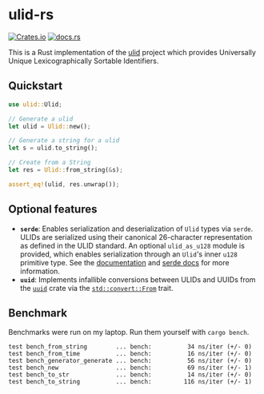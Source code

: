 # ulid-rs

[![Crates.io](https://img.shields.io/crates/v/ulid.svg)](https://crates.io/crates/ulid)
[![docs.rs](https://docs.rs/ulid/badge.svg)](https://docs.rs/ulid)

This is a Rust implementation of the [ulid][ulid] project which provides
Universally Unique Lexicographically Sortable Identifiers.

## Quickstart

```rust
use ulid::Ulid;

// Generate a ulid
let ulid = Ulid::new();

// Generate a string for a ulid
let s = ulid.to_string();

// Create from a String
let res = Ulid::from_string(&s);

assert_eq!(ulid, res.unwrap());
```

[ulid]: https://github.com/ulid/spec

## Optional features

* **`serde`**: Enables serialization and deserialization of `Ulid` types via `serde`. ULIDs are serialized using their canonical 26-character representation as defined in the ULID standard. An optional `ulid_as_u128` module is provided, which enables serialization through an `Ulid`'s inner `u128` primitive type. See the [documentation](https://docs.rs/ulid/latest/ulid/serde/index.html) and [serde docs](https://serde.rs/field-attrs.html#with) for more information.
* **`uuid`**: Implements infallible conversions between ULIDs and UUIDs from the [`uuid`](https://github.com/uuid-rs/uuid) crate via the [`std::convert::From`](https://doc.rust-lang.org/std/convert/trait.From.html) trait.

## Benchmark

Benchmarks were run on my laptop. Run them yourself with `cargo bench`.

```text
test bench_from_string        ... bench:          34 ns/iter (+/- 0)
test bench_from_time          ... bench:          16 ns/iter (+/- 0)
test bench_generator_generate ... bench:          56 ns/iter (+/- 0)
test bench_new                ... bench:          69 ns/iter (+/- 1)
test bench_to_str             ... bench:          14 ns/iter (+/- 0)
test bench_to_string          ... bench:         116 ns/iter (+/- 1)
```
